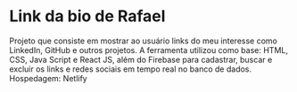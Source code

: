 # Link da bio de Rafael

Projeto que consiste em mostrar ao usuário links do meu interesse como LinkedIn, GitHub e outros projetos. A ferramenta utilizou como base: HTML, CSS, Java Script e React JS, além do Firebase para cadastrar, buscar e excluir os links e redes sociais em tempo real no banco de dados. Hospedagem: Netlify

